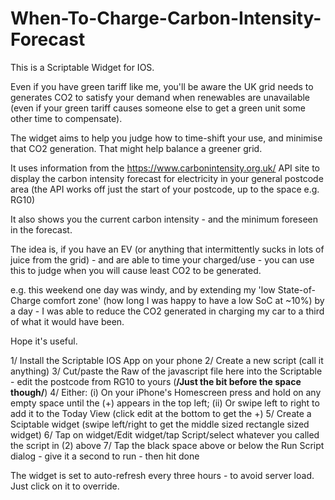# When-To-Charge-Carbon-Intensity-Forecast

This is a Scriptable Widget for IOS.

Even if you have green tariff like me, you'll be aware the UK grid needs to generates CO2 to satisfy your demand when renewables are unavailable (even if your green tariff causes someone else to get a green unit some other time to compensate).

The widget aims to help you judge how to time-shift your use, and minimise that CO2 generation. That might help balance a greener grid.

It uses information from the https://www.carbonintensity.org.uk/ API site to display the carbon intensity forecast for electricity in your general postcode area (the API works off just the start of your postcode, up to the space e.g. RG10)

It also shows you the current carbon intensity - and the minimum foreseen in the forecast.

The idea is, if you have an EV (or anything that intermittently sucks in lots of juice from the grid) - and are able to time your charged/use - you can use this to judge when you will cause least CO2 to be generated.

e.g. this weekend one day was windy, and by extending my 'low State-of-Charge comfort zone' (how long I was happy to have a low SoC at ~10%) by a day - I was able to reduce the CO2 generated in charging my car to a third of what it would have been.

Hope it's useful.

1/ Install the Scriptable IOS App on your phone
2/ Create a new script (call it anything)
3/ Cut/paste the Raw of the javascript file here into the Scriptable - edit the postcode from RG10 to yours (**/Just the bit before the space though/**)
4/ Either:
    (i) On your iPhone's Homescreen press and hold on any empty space until the (+) appears in the top left;
    (ii) Or swipe left to right to add it to the Today View (click edit at the bottom to get the +)
5/ Create a Sciptable widget (swipe left/right to get the middle sized rectangle sized widget)
6/ Tap on widget/Edit widget/tap Script/select whatever you called the script in (2) above
7/ Tap the black space above or below the Run Script dialog - give it a second to run - then hit done

The widget is set to auto-refresh every three hours - to avoid server load. Just click on it to override.
